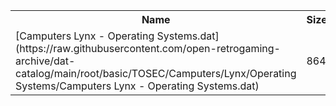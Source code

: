 <table>
<tr><th>Name</th><th>Size</th></tr>
<tr><td>[Camputers Lynx - Operating Systems.dat](https://raw.githubusercontent.com/open-retrogaming-archive/dat-catalog/main/root/basic/TOSEC/Camputers/Lynx/Operating Systems/Camputers Lynx - Operating Systems.dat)</td><td>864</td></tr>
</table>
